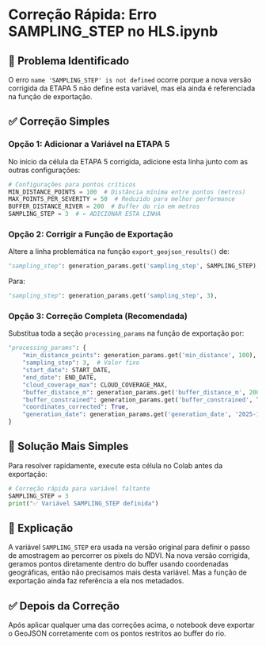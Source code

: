 # Correção Rápida: Erro SAMPLING_STEP no HLS.ipynb

## 🚨 Problema Identificado

O erro `name 'SAMPLING_STEP' is not defined` ocorre porque a nova versão corrigida da ETAPA 5 não define esta variável, mas ela ainda é referenciada na função de exportação.

## ✅ Correção Simples

### Opção 1: Adicionar a Variável na ETAPA 5

No início da célula da ETAPA 5 corrigida, adicione esta linha junto com as outras configurações:

```python
# Configurações para pontos críticos
MIN_DISTANCE_POINTS = 100  # Distância mínima entre pontos (metros)
MAX_POINTS_PER_SEVERITY = 50  # Reduzido para melhor performance
BUFFER_DISTANCE_RIVER = 200  # Buffer do rio em metros
SAMPLING_STEP = 3  # ← ADICIONAR ESTA LINHA
```

### Opção 2: Corrigir a Função de Exportação

Altere a linha problemática na função `export_geojson_results()` de:

```python
"sampling_step": generation_params.get('sampling_step', SAMPLING_STEP),
```

Para:

```python
"sampling_step": generation_params.get('sampling_step', 3),
```

### Opção 3: Correção Completa (Recomendada)

Substitua toda a seção `processing_params` na função de exportação por:

```python
"processing_params": {
    "min_distance_points": generation_params.get('min_distance', 100),
    "sampling_step": 3,  # Valor fixo
    "start_date": START_DATE,
    "end_date": END_DATE,
    "cloud_coverage_max": CLOUD_COVERAGE_MAX,
    "buffer_distance_m": generation_params.get('buffer_distance_m', 200),
    "buffer_constrained": generation_params.get('buffer_constrained', True),
    "coordinates_corrected": True,
    "generation_date": generation_params.get('generation_date', '2025-10-02')
}
```

## 🎯 Solução Mais Simples

Para resolver rapidamente, execute esta célula no Colab antes da exportação:

```python
# Correção rápida para variável faltante
SAMPLING_STEP = 3
print("✅ Variável SAMPLING_STEP definida")
```

## 🔧 Explicação

A variável `SAMPLING_STEP` era usada na versão original para definir o passo de amostragem ao percorrer os pixels do NDVI. Na nova versão corrigida, geramos pontos diretamente dentro do buffer usando coordenadas geográficas, então não precisamos mais desta variável. Mas a função de exportação ainda faz referência a ela nos metadados.

## ✅ Depois da Correção

Após aplicar qualquer uma das correções acima, o notebook deve exportar o GeoJSON corretamente com os pontos restritos ao buffer do rio.
